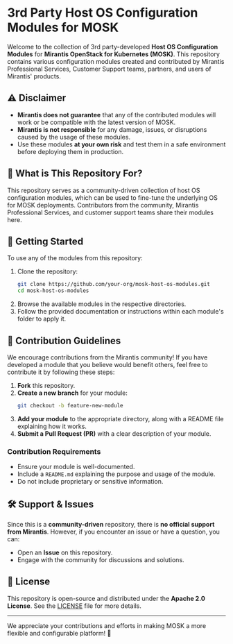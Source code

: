 # 3rd Party Host OS Configuration Modules for MOSK

Welcome to the collection of 3rd party-developed **Host OS Configuration Modules** for **Mirantis OpenStack for Kubernetes (MOSK)**. This repository contains various configuration modules created and contributed by Mirantis Professional Services, Customer Support teams, partners, and users of Mirantis' products.

## ⚠️ Disclaimer

- **Mirantis does not guarantee** that any of the contributed modules will work or be compatible with the latest version of MOSK.
- **Mirantis is not responsible** for any damage, issues, or disruptions caused by the usage of these modules.
- Use these modules **at your own risk** and test them in a safe environment before deploying them in production.

## 📌 What is This Repository For?

This repository serves as a community-driven collection of host OS configuration modules, which can be used to fine-tune the underlying OS for MOSK deployments. Contributors from the community, Mirantis Professional Services, and customer support teams share their modules here.

## 🚀 Getting Started

To use any of the modules from this repository:

1. Clone the repository:
   ```sh
   git clone https://github.com/your-org/mosk-host-os-modules.git
   cd mosk-host-os-modules
   ```
2. Browse the available modules in the respective directories.
3. Follow the provided documentation or instructions within each module's folder to apply it.

## 📜 Contribution Guidelines

We encourage contributions from the Mirantis community! If you have developed a module that you believe would benefit others, feel free to contribute it by following these steps:

1. **Fork** this repository.
2. **Create a new branch** for your module:
   ```sh
   git checkout -b feature-new-module
   ```
3. **Add your module** to the appropriate directory, along with a README file explaining how it works.
4. **Submit a Pull Request (PR)** with a clear description of your module.

### Contribution Requirements
- Ensure your module is well-documented.
- Include a `README.md` explaining the purpose and usage of the module.
- Do not include proprietary or sensitive information.

## 🛠 Support & Issues

Since this is a **community-driven** repository, there is **no official support from Mirantis**. However, if you encounter an issue or have a question, you can:

- Open an **Issue** on this repository.
- Engage with the community for discussions and solutions.

## 📄 License

This repository is open-source and distributed under the **Apache 2.0 License**. See the [LICENSE](LICENSE) file for more details.

---

We appreciate your contributions and efforts in making MOSK a more flexible and configurable platform! 🚀
